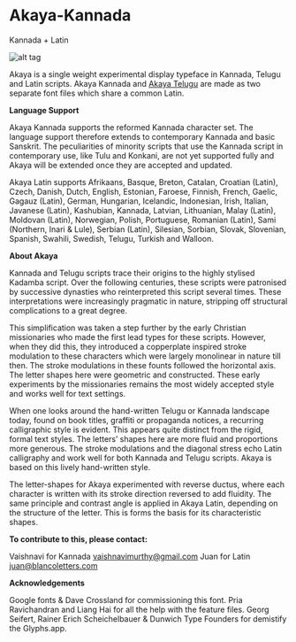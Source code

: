 # Akaya-Kannada
Kannada + Latin

![alt tag](https://github.com/vaishnavimurthy/Akaya-Kannada/blob/master/Tests/%2B/Akaya_1.png)

Akaya is a single weight experimental display typeface in Kannada, Telugu and Latin scripts. Akaya Kannada and 
[Akaya Telugu](https://github.com/vaishnavimurthy/Akaya-Telugu) are made as two separate font files which share a common Latin.  

**Language Support**

Akaya Kannada supports the reformed Kannada character set. The language support therefore extends to contemporary Kannada and basic Sanskrit. The peculiarities of minority scripts that use the Kannada script in contemporary use, like Tulu and Konkani, are not yet supported fully and Akaya will be extended once they are accepted and updated.

Akaya Latin supports Afrikaans, Basque, Breton, Catalan, Croatian (Latin), Czech, Danish, Dutch, English, Estonian, Faroese, Finnish, French, Gaelic, Gagauz (Latin), German, Hungarian, Icelandic, Indonesian, Irish, Italian, Javanese (Latin), Kashubian, Kannada, Latvian, Lithuanian, Malay (Latin), Moldovan (Latin), Norwegian, Polish, Portuguese, Romanian (Latin), Sami (Northern, Inari & Lule), Serbian (Latin), Silesian, Sorbian, Slovak, Slovenian, Spanish, Swahili, Swedish, Telugu, Turkish and Walloon.

**About Akaya**

Kannada and Telugu scripts trace their origins to the highly stylised Kadamba script. Over the following centuries, these scripts were patronised by successive dynasties who reinterpreted this script several times. These interpretations were increasingly pragmatic in nature, stripping off structural complications to a great degree.

This simplification was taken a step further by the early Christian missionaries who made the first lead types for these scripts. However, when they did this, they introduced a copperplate inspired stroke modulation to these characters which were largely monolinear in nature till then. The stroke modulations in these founts followed the horizontal axis. The letter shapes here were geometric and constructed. These early experiments by the missionaries remains the most widely accepted style and works well for text settings. 

When one looks around the hand-written Telugu or Kannada landscape today, found on book titles, graffiti or propaganda notices, a recurring calligraphic style is evident. This appears quite distinct from the rigid, formal text styles. The letters’ shapes here are more fluid and proportions more generous. The stroke modulations and the diagonal stress echo Latin calligraphy and work well for both Kannada and Telugu scripts. Akaya is based on this lively hand-written style.

The letter-shapes for Akaya experimented with reverse ductus, where each character is written with its stroke direction reversed to add fluidity. The same principle and contrast angle is applied in Akaya Latin, depending on the structure of the letter. This is forms the basis for its characteristic shapes.

**To contribute to this, please contact:**

Vaishnavi for Kannada vaishnavimurthy@gmail.com
Juan for Latin juan@blancoletters.com 

**Acknowledgements**

Google fonts & Dave Crossland for commissioning this font.
Pria Ravichandran and Liang Hai for all the help with the feature files.
Georg Seifert, Rainer Erich Scheichelbauer & Dunwich Type Founders for demistify the Glyphs.app.
